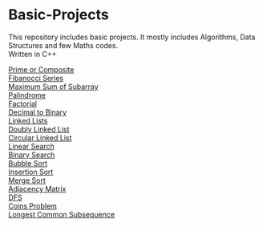 # Basic-Projects
This repository includes basic projects. It mostly includes Algorithms, Data Structures and few Maths codes.<br/>
Written  in C++

[Prime or Composite](https://github.com/RushikeshTote/Basic-Projects/blob/master/Prime%20or%20Composite.cpp) <br/>
[Fibanocci Series](https://github.com/RushikeshTote/Basic-Projects/blob/master/Fibonacci%20Series.cpp) <br/>
[Maximum Sum of Subarray](https://github.com/RushikeshTote/Basic-Projects/blob/master/Maximum%20Sum-Subarray.cpp)<br/>
[Palindrome](https://github.com/RushikeshTote/Basic-Projects/blob/master/Palindrome.cpp)<br/>
[Factorial](https://github.com/RushikeshTote/Basic-Projects/blob/master/Factorial.cpp)<br/>
[Decimal to Binary](https://github.com/RushikeshTote/Basic-Projects/blob/master/Decimal%20Base%20to%20Binary%20Base.cpp)<br/>
[Linked Lists](https://github.com/RushikeshTote/Basic-Projects/blob/master/Adding%20values%20to%20Linked%20List.cpp) <br/>
[Doubly Linked List](https://github.com/RushikeshTote/Basic-Projects/blob/master/Adding%20value%20to%20Doubly%20Linked%20List.cpp) <br/>
[Circular Linked List](https://github.com/RushikeshTote/Basic-Projects/blob/master/Adding%20values%20to%20Circular%20Linked%20Lists.cpp) </br>
[Linear Search](https://github.com/RushikeshTote/Basic-Projects/blob/master/Linear%20Search.cpp)<br/>
[Binary Search](https://github.com/RushikeshTote/Basic-Projects/blob/master/Binary%20Search.cpp)<br/>
[Bubble Sort](https://github.com/RushikeshTote/Basic-Projects/blob/master/Bubble%20Sort%2Ccpp)<br/>
[Insertion Sort](https://github.com/RushikeshTote/Basic-Projects/blob/master/Insertion%20Sort.cpp)<br/>
[Merge Sort](https://github.com/RushikeshTote/Basic-Projects/blob/master/Merge%20Sort.cpp)<br/>
[Adjacency Matrix](https://github.com/RushikeshTote/Basic-Projects/blob/master/Adjacency%20Matrix.cpp)<br/>
[DFS](https://github.com/RushikeshTote/Basic-Projects/blob/master/DFS.cpp)<br/>
[Coins Problem](https://github.com/RushikeshTote/Basic-Projects/blob/master/Coins%20Problem.cpp)<br/>
[Longest Common Subsequence](https://github.com/RushikeshTote/Basic-Projects/blob/master/LCS.cpp)<br/>
